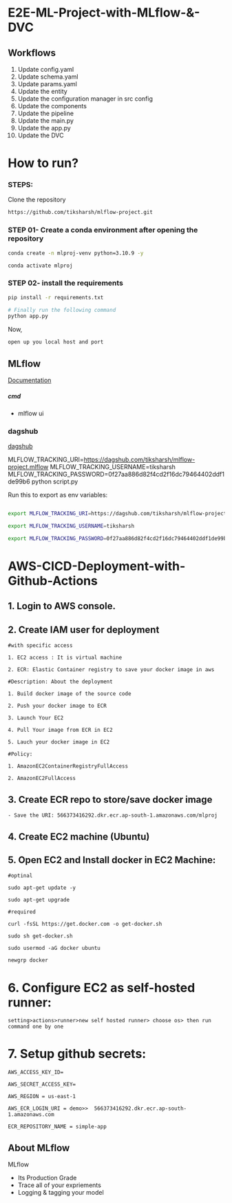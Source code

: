 # E2E-ML-Project-with-MLflow-&-DVC

## Workflows

1. Update config.yaml
2. Update schema.yaml
3. Update params.yaml
4. Update the entity
5. Update the configuration manager in src config
6. Update the components
7. Update the pipeline
8. Update the main.py
9. Update the app.py
10. Update the DVC

# How to run?

### STEPS:

Clone the repository

```bash
https://github.com/tiksharsh/mlflow-project.git
```

### STEP 01- Create a conda environment after opening the repository

```bash
conda create -n mlproj-venv python=3.10.9 -y
```

```bash
conda activate mlproj
```

### STEP 02- install the requirements

```bash
pip install -r requirements.txt
```

```bash
# Finally run the following command
python app.py
```

Now,

```bash
open up you local host and port
```

## MLflow

[Documentation](https://mlflow.org/docs/latest/index.html)

##### cmd

- mlflow ui

### dagshub

[dagshub](https://dagshub.com/)

MLFLOW_TRACKING_URI=https://dagshub.com/tiksharsh/mlflow-project.mlflow
MLFLOW_TRACKING_USERNAME=tiksharsh
MLFLOW_TRACKING_PASSWORD=0f27aa886d82f4cd2f16dc79464402ddf1de99b6
python script.py

Run this to export as env variables:

```bash

export MLFLOW_TRACKING_URI=https://dagshub.com/tiksharsh/mlflow-project.mlflow

export MLFLOW_TRACKING_USERNAME=tiksharsh 

export MLFLOW_TRACKING_PASSWORD=0f27aa886d82f4cd2f16dc79464402ddf1de99b

```

# AWS-CICD-Deployment-with-Github-Actions

## 1. Login to AWS console.

## 2. Create IAM user for deployment

    #with specific access

    1. EC2 access : It is virtual machine

    2. ECR: Elastic Container registry to save your docker image in aws

    #Description: About the deployment

    1. Build docker image of the source code

    2. Push your docker image to ECR

    3. Launch Your EC2

    4. Pull Your image from ECR in EC2

    5. Lauch your docker image in EC2

    #Policy:

    1. AmazonEC2ContainerRegistryFullAccess

    2. AmazonEC2FullAccess

## 3. Create ECR repo to store/save docker image

    - Save the URI: 566373416292.dkr.ecr.ap-south-1.amazonaws.com/mlproj

## 4. Create EC2 machine (Ubuntu)

## 5. Open EC2 and Install docker in EC2 Machine:

    #optinal

    sudo apt-get update -y

    sudo apt-get upgrade

    #required

    curl -fsSL https://get.docker.com -o get-docker.sh

    sudo sh get-docker.sh

    sudo usermod -aG docker ubuntu

    newgrp docker

# 6. Configure EC2 as self-hosted runner:

    setting>actions>runner>new self hosted runner> choose os> then run command one by one

# 7. Setup github secrets:

    AWS_ACCESS_KEY_ID=

    AWS_SECRET_ACCESS_KEY=

    AWS_REGION = us-east-1

    AWS_ECR_LOGIN_URI = demo>>  566373416292.dkr.ecr.ap-south-1.amazonaws.com

    ECR_REPOSITORY_NAME = simple-app

## About MLflow

MLflow

- Its Production Grade
- Trace all of your expriements
- Logging & tagging your model
